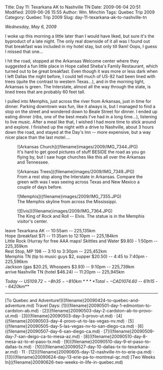 Title: Day 11: Texarkana AK to Nashville TN
Date: 2009-06-04 20:51
Modified: 2009-06-26 15:55
Author: Wm. Minchin
Tags: Quebec Trip 2009
Category: Quebec Trip 2009
Slug: day-11-texarkana-ak-to-nashville-tn

*Wednesday, May 6, 2009*

I woke up this morning a little later than I would have liked, but sure
it's the byproduct of a late night. The only real downside of it all was
I found out that breakfast was included in my hotel stay, but only till
9am! Oops, I guess I missed that one...

I hit the road, stopped at the Arkansas Welcome center where they
suggested a fun little place in Hope called Sheba's Family Restaurant,
which turned out to be great breakfast. Even though it was more or less
dark when I left Dallas the night before, I could tell much of US-82 had
been lined with trees (quite the contrast to western Texas...), and in
the morning light, Arkansas is green. The Interstate, almost all the way
through the state, is lined trees that are probably 60 feet tall.

I pulled into Memphis, just across the river from Arkansas, just in time
for dinner. Parking downtown was fun, like it always is, but I managed
to find a stop on the street and wondered down to Beale Street for
dinner. I ended up eating dinner (ribs, one of the best meals I've had
in a long time...), listening to live music. After a meal like that, I
wished I had more time to stick around and explore. I finished up the
night with a drive to Nashville, about 3 hours down the road, and stayed
at the Day's Inn -- more expensive, but a way nicer place than the last
motel....

<figure markdown=1>
![Arkansas Church]({filename}images/2009/IMG_7344.JPG)
<figcaption markdown=1>
It's
hard to get good pictures of stuff BESIDE the road as you go flying by,
but I saw huge churches like this all over the Arkansas and Tennessee.
</figcaption>
</figure>

<figure markdown=1>
![Arkansas Trees]({filename}images/2009/IMG_7349.JPG)
<figcaption markdown=1>
From
a rest stop along the Interstate in Arkansas. Compare the green with was
I was seeing across Texas and New Mexico a couple of days before.
</figcaption>
</figure>

<figure markdown=1>
![Memphis]({filename}images/2009/IMG_7355.JPG)
<figcaption markdown=1>
The Memphis skyline from across the Mississippi.
</figcaption>
</figure>

<figure markdown=1>
![Elvis]({filename}images/2009/IMG_7364.JPG)
<figcaption markdown=1>
The
King of Rock and Roll -- Elvis. The statue is in the Memphis visitor's
center.
</figcaption>
</figure>

leave Texarkana AK -- 10:55am -- 225,135km  
Hope (breakfast $7) -- 11:35am to 12:10pm -- 225,184km  
Little Rock (Hurray for free AAA maps! Skittles and Water $9.80) -
1:50pm -- 225,359km  
Rest Stop, MP 198 -- 3:10 to 3:30pm -- 225,452km  
Memphis TN (tip to music guys $2, supper $20.50) -- 4:45 to 7:40pm -
225,596km  
Jackson (gas $20.25, Whoopers $3.93) -- 9:10pm -- 225,739km  
arrive Nashville TN (hotel $46.24) -- 11:20pm -- 225,945km

*Today -- US$109.72 -- 8h35 -- 810km*  
***Total -- CAD$1074.60 -- 61h15 -- 6420km***

---

<div class="text-center" markdown=1>
[To Quebec and Adventure!]({filename}20090424-to-quebec-and-adventure.md)  
Travel Days:
[1]({filename}20090501-day-1-edmonton-to-cardston-ab.md) ·
[2]({filename}20090503-day-2-cardston-ab-to-provo-ut.md) ·
[3]({filename}20090503-day-3-provo-ut.md) ·
[4]({filename}20090503-day-4-provo-ut-to-las-vegas-nv.md) ·
[5]({filename}20090505-day-5-las-vegas-nv-to-san-diego-ca.md) · 
[6]({filename}20090507-day-6-san-diego-ca.md) ·
[7]({filename}20090509-day-7-san-deigo-ca-to-mesa-az.md) ·
[8]({filename}20090510-day-8-mesa-az-to-el-paso-tx.md) ·
[9]({filename}20090510-day-9-el-paso-to-dallas-tx.md) ·
[10]({filename}20090527-day-10-dallas-tx-to-texarkana-ar.md) ·
11 ·
[12]({filename}20090605-day-12-nashville-tn-to-erie-pa.md) ·
[13]({filename}20090624-day-13-erie-pa-to-montreal-qc.md)  
[Two Weeks
In]({filename}20090626-two-weeks-in-life-in-quebec.md)
</div>
